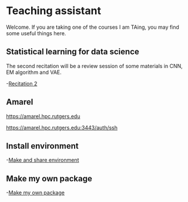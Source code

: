 # Teaching assistant 

Welcome. If you are taking one of the courses I am TAing, you may find some useful things here.

## Statistical learning for data science 

The second recitation will be a review session of some materials in CNN, EM algorithm and VAE.

-[Recitation 2](Recitation_2_vae/Recitation_2.ipynb)

## Amarel
https://amarel.hpc.rutgers.edu

https://amarel.hpc.rutgers.edu:3443/auth/ssh

## Install environment

-[Make and share environment](install_python.md)

## Make my own package

-[Make my own package](howtomakepackage.ipynb)
